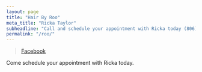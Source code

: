 ```yaml
---
layout: page
title: "Hair By Roo"
meta_title: "Ricka Taylor"
subheadline: "Call and schedule your appointment with Ricka today (806)773-1040"
permalink: "/roo/"
---
```


<body>

<div id="fb-root"></div>
<script>(function(d, s, id) {
  var js, fjs = d.getElementsByTagName(s)[0];
  if (d.getElementById(id)) return;
  js = d.createElement(s); js.id = id;
  js.src = "//connect.facebook.net/en_US/sdk.js#xfbml=1&version=v2.5";
  fjs.parentNode.insertBefore(js, fjs);
}(document, 'script', 'facebook-jssdk'));</script>

<div class="fb-page" data-href="https://www.facebook.com/Hair-by-Roo-704523466254701/?fref=ts" data-tabs="timeline" data-small-header="false" data-adapt-container-width="true" data-hide-cover="false" data-show-facepile="true"><div class="fb-xfbml-parse-ignore"><blockquote cite="https://www.facebook.com/facebook"><a href="https://www.facebook.com/facebook">Facebook</a></blockquote></div></div> </body>

<p> Come schedule your appointment with Ricka today. </p>
